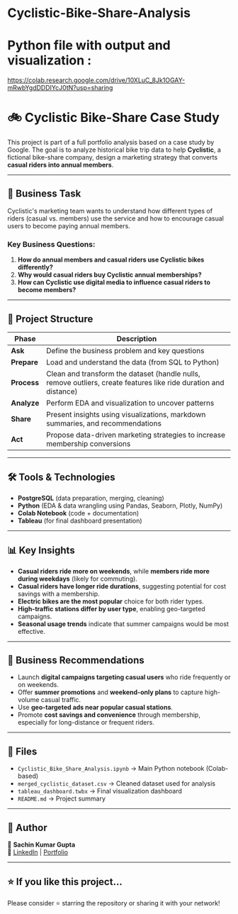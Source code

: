 # Cyclistic-Bike-Share-Analysis

# Python file with output and visualization :

https://colab.research.google.com/drive/10XLuC_8Jk1OGAY-mRwbYgdDDDIYcJ0tN?usp=sharing

# 🚲 Cyclistic Bike-Share Case Study

This project is part of a full portfolio analysis based on a case study by Google. The goal is to analyze historical bike trip data to help **Cyclistic**, a fictional bike-share company, design a marketing strategy that converts **casual riders into annual members**.

---

## 🧠 Business Task

Cyclistic's marketing team wants to understand how different types of riders (casual vs. members) use the service and how to encourage casual users to become paying annual members.

### Key Business Questions:

1. **How do annual members and casual riders use Cyclistic bikes differently?**
2. **Why would casual riders buy Cyclistic annual memberships?**
3. **How can Cyclistic use digital media to influence casual riders to become members?**

---

## 📁 Project Structure

| Phase | Description |
|-------|-------------|
| **Ask** | Define the business problem and key questions |
| **Prepare** | Load and understand the data (from SQL to Python) |
| **Process** | Clean and transform the dataset (handle nulls, remove outliers, create features like ride duration and distance) |
| **Analyze** | Perform EDA and visualization to uncover patterns |
| **Share** | Present insights using visualizations, markdown summaries, and recommendations |
| **Act** | Propose data-driven marketing strategies to increase membership conversions |

---

## 🛠️ Tools & Technologies

- **PostgreSQL** (data preparation, merging, cleaning)
- **Python** (EDA & data wrangling using Pandas, Seaborn, Plotly, NumPy)
- **Colab Notebook** (code + documentation)
- **Tableau** (for final dashboard presentation)

---

## 📊 Key Insights

- **Casual riders ride more on weekends**, while **members ride more during weekdays** (likely for commuting).
- **Casual riders have longer ride durations**, suggesting potential for cost savings with a membership.
- **Electric bikes are the most popular** choice for both rider types.
- **High-traffic stations differ by user type**, enabling geo-targeted campaigns.
- **Seasonal usage trends** indicate that summer campaigns would be most effective.

---

## 💼 Business Recommendations

- Launch **digital campaigns targeting casual users** who ride frequently or on weekends.
- Offer **summer promotions** and **weekend-only plans** to capture high-volume casual traffic.
- Use **geo-targeted ads near popular casual stations**.
- Promote **cost savings and convenience** through membership, especially for long-distance or frequent riders.

---

## 📁 Files

- `Cyclistic_Bike_Share_Analysis.ipynb` → Main Python notebook (Colab-based)
- `merged_cyclistic_dataset.csv` → Cleaned dataset used for analysis
- `tableau_dashboard.twbx` → Final visualization dashboard
- `README.md` → Project summary

---


## 📌 Author

👤 **Sachin Kumar Gupta**   
🔗 [LinkedIn](linkedin.com/in/sachingupta-ds) | [Portfolio](https://public.tableau.com/app/profile/sachingupta)

---

## ⭐ If you like this project...

Please consider ⭐ starring the repository or sharing it with your network!

